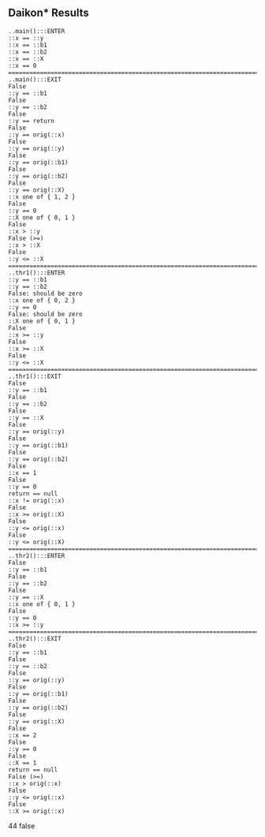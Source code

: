 ## Daikon\* Results

    ..main():::ENTER
    ::x == ::y
    ::x == ::b1
    ::x == ::b2
    ::x == ::X
    ::x == 0
    ===========================================================================
    ..main():::EXIT
    False
    ::y == ::b1
    False
    ::y == ::b2
    False
    ::y == return
    False
    ::y == orig(::x)
    False
    ::y == orig(::y)
    False
    ::y == orig(::b1)
    False
    ::y == orig(::b2)
    False
    ::y == orig(::X)
    ::x one of { 1, 2 }
    False
    ::y == 0
    ::X one of { 0, 1 }
    False
    ::x > ::y
    False (>=)
    ::x > ::X
    False
    ::y <= ::X
    ===========================================================================
    ..thr1():::ENTER
    ::y == ::b1
    ::y == ::b2
    False: should be zero
    ::x one of { 0, 2 }
    ::y == 0
    False: should be zero
    ::X one of { 0, 1 }
    False
    ::x >= ::y
    False
    ::x >= ::X
    False
    ::y <= ::X
    ===========================================================================
    ..thr1():::EXIT
    False
    ::y == ::b1
    False
    ::y == ::b2
    False
    ::y == ::X
    False
    ::y == orig(::y)
    False
    ::y == orig(::b1)
    False
    ::y == orig(::b2)
    False
    ::x == 1
    False
    ::y == 0
    return == null
    ::x != orig(::x)
    False
    ::x >= orig(::X)
    False
    ::y <= orig(::x)
    False
    ::y <= orig(::X)
    ===========================================================================
    ..thr2():::ENTER
    False
    ::y == ::b1
    False
    ::y == ::b2
    False
    ::y == ::X
    ::x one of { 0, 1 }
    False
    ::y == 0
    ::x >= ::y
    ===========================================================================
    ..thr2():::EXIT
    False
    ::y == ::b1
    False
    ::y == ::b2
    False
    ::y == orig(::y)
    False
    ::y == orig(::b1)
    False
    ::y == orig(::b2)
    False
    ::y == orig(::X)
    False
    ::x == 2
    False
    ::y == 0
    False
    ::X == 1
    return == null
    False (>=)
    ::x > orig(::x)
    False
    ::y <= orig(::x)
    False
    ::X >= orig(::x)

44 false
